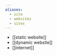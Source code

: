 ```yaml
---
aliases:
  - site
  - websites
  - sites
---
```

- [[static website]]
- [[dynamic website]]
- [[internet]]